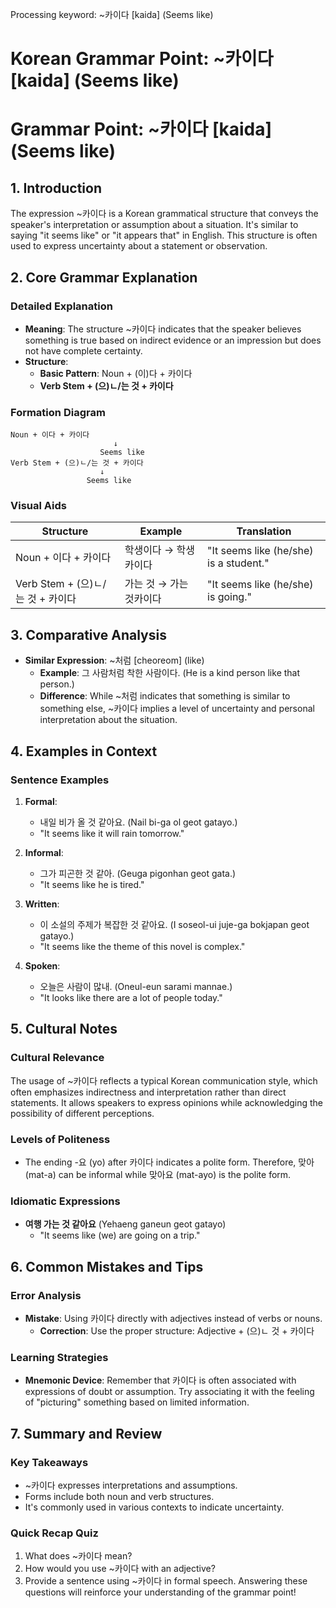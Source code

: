Processing keyword: ~카이다 [kaida] (Seems like)
# Korean Grammar Point: ~카이다 [kaida] (Seems like)
# Grammar Point: ~카이다 [kaida] (Seems like)
## 1. Introduction
The expression ~카이다 is a Korean grammatical structure that conveys the speaker's interpretation or assumption about a situation. It's similar to saying "it seems like" or "it appears that" in English. This structure is often used to express uncertainty about a statement or observation.
## 2. Core Grammar Explanation
### Detailed Explanation
- **Meaning**: The structure ~카이다 indicates that the speaker believes something is true based on indirect evidence or an impression but does not have complete certainty. 
- **Structure**: 
  - **Basic Pattern**: Noun + (이)다 + 카이다 
  - **Verb Stem + (으)ㄴ/는 것 + 카이다**
### Formation Diagram
```
Noun + 이다 + 카이다
                       ↓
                    Seems like
Verb Stem + (으)ㄴ/는 것 + 카이다   
                    ↓
                 Seems like
```
### Visual Aids
| Structure            | Example                     | Translation                |
|---------------------|-----------------------------|----------------------------|
| Noun + 이다 + 카이다 | 학생이다 → 학생카이다       | "It seems like (he/she) is a student." |
| Verb Stem + (으)ㄴ/는 것 + 카이다 | 가는 것 → 가는 것카이다 | "It seems like (he/she) is going." |
## 3. Comparative Analysis
- **Similar Expression**: ~처럼 [cheoreom] (like)
  - **Example**: 그 사람처럼 착한 사람이다. (He is a kind person like that person.)
  - **Difference**: While ~처럼 indicates that something is similar to something else, ~카이다 implies a level of uncertainty and personal interpretation about the situation.
## 4. Examples in Context
### Sentence Examples
1. **Formal**: 
   - 내일 비가 올 것 같아요. (Nail bi-ga ol geot gatayo.)
   - "It seems like it will rain tomorrow."
  
2. **Informal**: 
   - 그가 피곤한 것 같아. (Geuga pigonhan geot gata.)
   - "It seems like he is tired."
3. **Written**: 
   - 이 소설의 주제가 복잡한 것 같아요. (I soseol-ui juje-ga bokjapan geot gatayo.)
   - "It seems like the theme of this novel is complex."
4. **Spoken**: 
   - 오늘은 사람이 많내. (Oneul-eun sarami mannae.)
   - "It looks like there are a lot of people today."
## 5. Cultural Notes
### Cultural Relevance
The usage of ~카이다 reflects a typical Korean communication style, which often emphasizes indirectness and interpretation rather than direct statements. It allows speakers to express opinions while acknowledging the possibility of different perceptions.
### Levels of Politeness
- The ending -요 (yo) after 카이다 indicates a polite form. Therefore, 맞아 (mat-a) can be informal while 맞아요 (mat-ayo) is the polite form.
### Idiomatic Expressions
- **여행 가는 것 같아요** (Yehaeng ganeun geot gatayo)
  - "It seems like (we) are going on a trip."
## 6. Common Mistakes and Tips
### Error Analysis
- **Mistake**: Using 카이다 directly with adjectives instead of verbs or nouns.
  - **Correction**: Use the proper structure: Adjective + (으)ㄴ 것 + 카이다
### Learning Strategies
- **Mnemonic Device**: Remember that 카이다 is often associated with expressions of doubt or assumption. Try associating it with the feeling of "picturing" something based on limited information.
## 7. Summary and Review
### Key Takeaways
- ~카이다 expresses interpretations and assumptions.
- Forms include both noun and verb structures.
- It's commonly used in various contexts to indicate uncertainty.
### Quick Recap Quiz
1. What does ~카이다 mean?
2. How would you use ~카이다 with an adjective?
3. Provide a sentence using ~카이다 in formal speech.
Answering these questions will reinforce your understanding of the grammar point!
